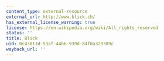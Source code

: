 ```yaml
---
content_type: external-resource
external_url: http://www.blick.ch/
has_external_license_warning: true
license: https://en.wikipedia.org/wiki/All_rights_reserved
status: ''
title: Blick
uid: 0c43013d-53af-44b6-939d-84f0a329309c
wayback_url: ''
---
```

